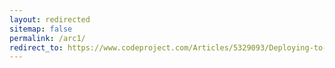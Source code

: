 ```yaml
---
layout: redirected
sitemap: false
permalink: /arc1/
redirect_to: https://www.codeproject.com/Articles/5329093/Deploying-to-Azure-Arc-via-Azure-Application-Servi
---
```

